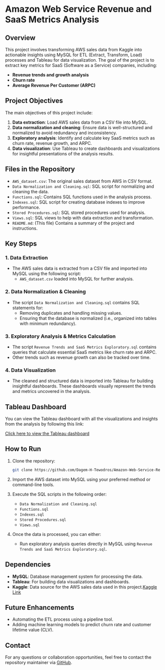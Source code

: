 # Amazon Web Service Revenue and SaaS Metrics Analysis

## Overview
This project involves transforming AWS sales data from Kaggle into actionable insights using MySQL for ETL (Extract, Transform, Load) processes and Tableau for data visualization. The goal of the project is to extract key metrics for SaaS (Software as a Service) companies, including:
- **Revenue trends and growth analysis**
- **Churn rate**
- **Average Revenue Per Customer (ARPC)**

## Project Objectives
The main objectives of this project include:
1. **Data extraction**: Load AWS sales data from a CSV file into MySQL.
2. **Data normalization and cleaning**: Ensure data is well-structured and normalized to avoid redundancy and inconsistency.
3. **Exploratory analysis**: Identify and calculate key SaaS metrics such as churn rate, revenue growth, and ARPC.
4. **Data visualization**: Use Tableau to create dashboards and visualizations for insightful presentations of the analysis results.

## Files in the Repository
- `AWS_dataset.csv`: The original sales dataset from AWS in CSV format.
- `Data Normalization and Cleaning.sql`: SQL script for normalizing and cleaning the data.
- `Functions.sql`: Contains SQL functions used in the analysis process.
- `Indexes.sql`: SQL script for creating database indexes to improve performance.
- `Stored Procedures.sql`: SQL stored procedures used for analysis.
- `Views.sql`: SQL views to help with data extraction and transformation.
- `README.md`: (This file) Contains a summary of the project and instructions.

## Key Steps

### 1. Data Extraction
- The AWS sales data is extracted from a CSV file and imported into MySQL using the following script:
  - `AWS_dataset.csv` loaded into MySQL for further analysis.

### 2. Data Normalization & Cleaning
- The script `Data Normalization and Cleaning.sql` contains SQL statements for:
  - Removing duplicates and handling missing values.
  - Ensuring that the database is normalized (i.e., organized into tables with minimum redundancy).

### 3. Exploratory Analysis & Metrics Calculation
- The script `Revenue Trends and SaaS Metrics Exploratory.sql` contains queries that calculate essential SaaS metrics like churn rate and ARPC.
- Other trends such as revenue growth can also be tracked over time.

### 4. Data Visualization
- The cleaned and structured data is imported into Tableau for building insightful dashboards. These dashboards visually represent the trends and metrics uncovered in the analysis.

## Tableau Dashboard
You can view the Tableau dashboard with all the visualizations and insights from the analysis by following this link:

[Click here to view the Tableau dashboard](https://public.tableau.com/views/AmazonWebServicesSaasOverview/AWSSalesSummary?:language=en-US&:sid=&:redirect=auth&:display_count=n&:origin=viz_share_link)


## How to Run
1. Clone the repository:
    ```bash
    git clone https://github.com/Dagem-H-Tewodros/Amazon-Web-Service-Revenue-and-SaaS-Metrics-Analysis.git
    ```

2. Import the AWS dataset into MySQL using your preferred method or command-line tools.

3. Execute the SQL scripts in the following order:
   - `Data Normalization and Cleaning.sql`
   - `Functions.sql`
   - `Indexes.sql`
   - `Stored Procedures.sql`
   - `Views.sql`

4. Once the data is processed, you can either:
   - Run exploratory analysis queries directly in MySQL using `Revenue Trends and SaaS Metrics Exploratory.sql`.

## Dependencies
- **MySQL**: Database management system for processing the data.
- **Tableau**: For building data visualizations and dashboards.
- **Kaggle**: Data source for the AWS sales data used in this project.[Kaggle Link](https://www.kaggle.com/datasets/nnthanh101/aws-saas-sales)

## Future Enhancements
- Automating the ETL process using a pipeline tool.
- Adding machine learning models to predict churn rate and customer lifetime value (CLV).

## Contact
For any questions or collaboration opportunities, feel free to contact the repository maintainer via [GitHub](https://github.com/Dagem-H-Tewodros).
